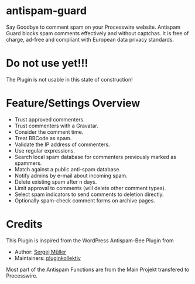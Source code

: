 # antispam-guard
Say Goodbye to comment spam on your Processwire website. Antispam Guard blocks spam comments effectively and without captchas. It is free of charge, ad-free and compliant with European data privacy standards.

# Do not use yet!!!
The Plugin is not usable in this state of construction!

# Feature/Settings Overview
- Trust approved commenters.
- Trust commenters with a Gravatar.
- Consider the comment time.
- Treat BBCode as spam.
- Validate the IP address of commenters.
- Use regular expressions.
- Search local spam database for commenters previously marked as spammers.
- Match against a public anti-spam database.
- Notify admins by e-mail about incoming spam.
- Delete existing spam after n days.
- Limit approval to comments (will delete other comment types).
- Select spam indicators to send comments to deletion directly.
- Optionally spam-check comment forms on archive pages.

# Credits
This Plugin is inspired from the WordPress Antispam-Bee Plugin from
- Author: <a href="https://sergejmueller.github.io/">Sergej Müller</a>
- Maintainers: <a href="https://github.com/pluginkollektiv">pluginkollektiv</a>

Most part of the Antispam Functions are from the Main Projekt transfered to Processwire.
